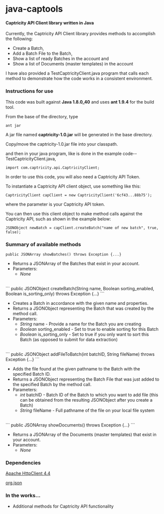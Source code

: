 # java-captools
#### Captricity API Client library written in Java

Currently, the Captricity API Client library provides methods to accomplish the following:
* Create a Batch,
* Add a Batch File to the Batch,
* Show a list of ready Batches in the account and
* Show a list of Documents (master templates) in the account

I have also provided a TestCaptricityClient.java program that calls each method to demonstrate how the code works in a consistent environment.

### Instructions for use

This code was built against **Java 1.8.0\_40** and uses **ant 1.9.4** for the build tool.

From the base of the directory, type

```
ant jar
```

A jar file named **captricity-1.0.jar** will be generated in the base directory.

Copy/move the captricity-1.0.jar file into your classpath.

and then in your java program, like is done in the example code-- TestCaptricityClient.java,

```
import com.captricity.api.CaptricityClient;
```

In order to use this code, you will also need a Captricity API Token.

To instantiate a Captricity API client object, use something like this:

```
CaptricityClient capClient = new CaptricityClient('6cf43...88b75');
```

where the parameter is your Captricity API token.

You can then use this client object to make method calls against the Captricity API, such as shown in the example below:

```
JSONObject newBatch = capClient.createBatch("name of new batch", true, false);
```

### Summary of available methods

```
public JSONArray showBatches() throws Exception {...}
```

* Returns a JSONArray of the Batches that exist in your account.
* Parameters:
  - *None*

<br/>
```
public JSONObject createBatch(String name, Boolean sorting_enabled, Boolean is_sorting_only) throws Exception {...}
```

* Creates a Batch in accordance with the given name and properties.
* Returns a JSONObject representing the Batch that was created by the method call.
* Parameters:
  - *String* name - Provide a name for the Batch you are creating
  - *Boolean* sorting\_enabled \- Set to true to enable sorting for this Batch
  - *Boolean* is\_sorting\_only \- Set to true if you only want to sort this Batch (as opposed to submit for data extraction)

<br/>
```
public JSONObject addFileToBatch(int batchID, String fileName) throws Exception {...}
```

* Adds the file found at the given pathname to the Batch with the specified Batch ID.
* Returns a JSONObject representing the Batch File that was just added to the specified Batch by the method call.
* Parameters:
  - *int* batchID \- Batch ID of the Batch to which you want to add file (this can be obtained from the resulting JSONObject after you create a Batch)
  - *String* fileName \- Full pathname of the file on your local file system

<br/>
```
public JSONArray showDocuments() throws Exception {...}
```

* Returns a JSONArray of the Documents (master templates) that exist in your account.
* Parameters:
  - *None*

### Dependencies

[Apache HttpClient 4.4](http://psg.mtu.edu/pub/apache//httpcomponents/httpclient/binary/httpcomponents-client-4.4-bin.zip)

[org.json](http://central.maven.org/maven2/org/json/json/20140107/json-20140107.jar)

### In the works...
- Additional methods for Captricity API functionality
